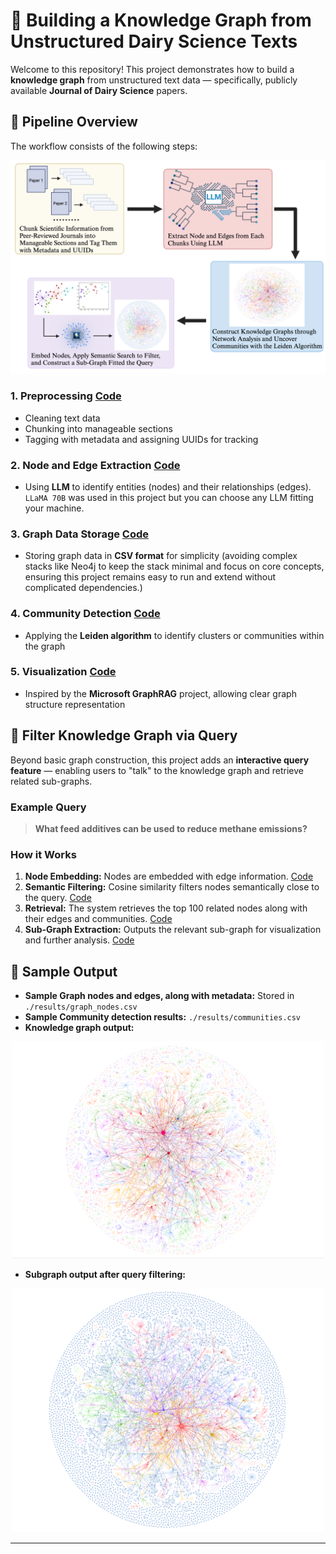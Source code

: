 # 🐄 Building a Knowledge Graph from Unstructured Dairy Science Texts

Welcome to this repository! This project demonstrates how to build a **knowledge graph** from unstructured text data — specifically, publicly available **Journal of Dairy Science** papers.

## 🚀 Pipeline Overview

The workflow consists of the following steps:
<div style="text-align: center;">
  <img src="https://github.com/EnhongLiu/Build_Knowledge_Graphs_From_Unstructured_Data_With_Semantic_Filtering/blob/ed4c3cb23f4d45b60be1f17755ba0b0e2165f10a/z_assets/Pipeline.png" width="700" height="auto">
</div>  

### 1. Preprocessing [Code](https://github.com/EnhongLiu/Build_Knowledge_Graphs_From_Unstructured_Data_With_Semantic_Filtering/tree/f5f7c10ad96147bd51cc490bd0d360cf47c19fe9/1_Preprocessing)
- Cleaning text data
- Chunking into manageable sections
- Tagging with metadata and assigning UUIDs for tracking


### 2. Node and Edge Extraction [Code](https://github.com/EnhongLiu/Build_Knowledge_Graphs_From_Unstructured_Data_With_Semantic_Filtering/tree/f5f7c10ad96147bd51cc490bd0d360cf47c19fe9/2_Nodes%26Edges_Extraction)

- Using **LLM** to identify entities (nodes) and their relationships (edges). `LLaMA 70B` was used in this project but you can choose any LLM fitting your machine.

### 3. Graph Data Storage [Code](https://github.com/EnhongLiu/Build_Knowledge_Graphs_From_Unstructured_Data_With_Semantic_Filtering/tree/f5f7c10ad96147bd51cc490bd0d360cf47c19fe9/3_Graph_Data_Storage%26Ingestion)
- Storing graph data in **CSV format** for simplicity (avoiding complex stacks like Neo4j to keep the stack minimal and focus on core concepts, ensuring this project remains easy to run and extend without complicated dependencies.)

### 4. Community Detection [Code](https://github.com/EnhongLiu/Build_Knowledge_Graphs_From_Unstructured_Data_With_Semantic_Filtering/blob/f5f7c10ad96147bd51cc490bd0d360cf47c19fe9/4_Community_Building/community_building.py)
- Applying the **Leiden algorithm** to identify clusters or communities within the graph

### 5. Visualization [Code](https://github.com/EnhongLiu/Build_Knowledge_Graphs_From_Unstructured_Data_With_Semantic_Filtering/blob/f5f7c10ad96147bd51cc490bd0d360cf47c19fe9/4_Community_Building/visualization.py)

- Inspired by the **Microsoft GraphRAG** project, allowing clear graph structure representation

## 🧠 Filter Knowledge Graph via Query

Beyond basic graph construction, this project adds an **interactive query feature** — enabling users to "talk" to the knowledge graph and retrieve related sub-graphs.

### Example Query
> **What feed additives can be used to reduce methane emissions?**

### How it Works
1. **Node Embedding:** Nodes are embedded with edge information. [Code](https://github.com/EnhongLiu/Build_Knowledge_Graphs_From_Unstructured_Data_With_Semantic_Filtering/blob/f5f7c10ad96147bd51cc490bd0d360cf47c19fe9/5_Sub_Community_Via_Semantic_Filtering/semantic_filtering_nodes.py)
2. **Semantic Filtering:** Cosine similarity filters nodes semantically close to the query. [Code](https://github.com/EnhongLiu/Build_Knowledge_Graphs_From_Unstructured_Data_With_Semantic_Filtering/blob/f5f7c10ad96147bd51cc490bd0d360cf47c19fe9/5_Sub_Community_Via_Semantic_Filtering/semantic_filtering_nodes.py)
3. **Retrieval:** The system retrieves the top 100 related nodes along with their edges and communities. [Code](https://github.com/EnhongLiu/Build_Knowledge_Graphs_From_Unstructured_Data_With_Semantic_Filtering/blob/f5f7c10ad96147bd51cc490bd0d360cf47c19fe9/5_Sub_Community_Via_Semantic_Filtering/sub_community.py)
4. **Sub-Graph Extraction:** Outputs the relevant sub-graph for visualization and further analysis. [Code](https://github.com/EnhongLiu/Build_Knowledge_Graphs_From_Unstructured_Data_With_Semantic_Filtering/blob/f5f7c10ad96147bd51cc490bd0d360cf47c19fe9/5_Sub_Community_Via_Semantic_Filtering/sub_community.py)

## 🎯 Sample Output

- **Sample Graph nodes and edges, along with metadata:** Stored in `./results/graph_nodes.csv`
- **Sample Community detection results:** `./results/communities.csv`
- **Knowledge graph output:**
<div style="text-align: center;">
  <img src="https://github.com/EnhongLiu/Build_Knowledge_Graphs_From_Unstructured_Data_With_Semantic_Filtering/blob/ed4c3cb23f4d45b60be1f17755ba0b0e2165f10a/z_assets/Graph.png" width="500" height="auto">
</div> 

- **Subgraph output after query filtering:**  
<div style="text-align: center;">
  <img src="https://github.com/EnhongLiu/Build_Knowledge_Graphs_From_Unstructured_Data_With_Semantic_Filtering/blob/ed4c3cb23f4d45b60be1f17755ba0b0e2165f10a/z_assets/SubGraph.png" width="500" height="auto">
</div> 

---

